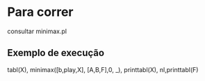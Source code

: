 # Para correr
consultar minimax.pl

## Exemplo de execução

tabl(X), minimax([b,play,X], [A,B,F],0, _), printtabl(X), nl,printtabl(F)
